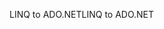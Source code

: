 <span data-ttu-id="f31b9-101">LINQ to ADO.NET</span><span class="sxs-lookup"><span data-stu-id="f31b9-101">LINQ to ADO.NET</span></span>